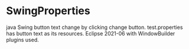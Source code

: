 # SwingProperties
java Swing button text change by clicking change button.  test.properties has button text as its resources.
Eclipse 2021-06 with WindowBuilder plugins used.

